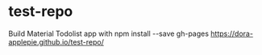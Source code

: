 # test-repo

Build Material Todolist app with npm install --save gh-pages
https://dora-applepie.github.io/test-repo/
